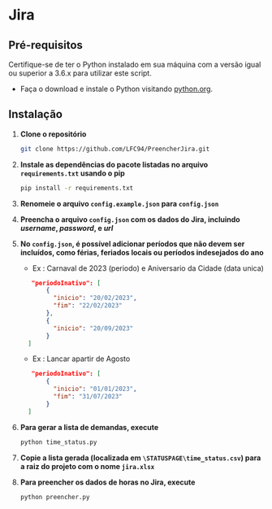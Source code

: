 # Jira

## Pré-requisitos

Certifique-se de ter o Python instalado em sua máquina com a versão igual ou superior a 3.6.x para utilizar este script.

- Faça o download e instale o Python visitando [python.org](https://python.org/downloads).

## Instalação

1. **Clone o repositório**

   ```sh
   git clone https://github.com/LFC94/PreencherJira.git
   ```

2. **Instale as dependências do pacote listadas no arquivo `requirements.txt` usando o pip**

   ```sh
   pip install -r requirements.txt
   ```

3. **Renomeie o arquivo `config.example.json` para `config.json`**

4. **Preencha o arquivo `config.json` com os dados do Jira, incluindo *username*, *password*, e *url***

5. **No `config.json`, é possível adicionar períodos que não devem ser incluídos, como férias, feriados locais ou períodos indesejados do ano**
   - Ex : Carnaval de 2023 (periodo) e Aniversario da Cidade (data unica)
   ```json
      "periodoInativo": [
          {
            "inicio": "20/02/2023",
            "fim": "22/02/2023"
          },
          {
            "inicio": "20/09/2023"
          }
     ]
   ```

   - Ex : Lancar apartir de Agosto
   ```json
      "periodoInativo": [
          {
            "inicio": "01/01/2023",
            "fim": "31/07/2023"
          }
     ]
   ```

7. **Para gerar a lista de demandas, execute**

   ```sh
   python time_status.py
   ```

8. **Copie a lista gerada (localizada em `\STATUSPAGE\time_status.csv`) para a raiz do projeto com o nome `jira.xlsx`**

9. **Para preencher os dados de horas no Jira, execute**

   ```sh
   python preencher.py
   ```
